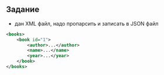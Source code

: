 ## Задание

- дан XML файл, надо пропарсить и записать в JSON файл

```xml
<books>
    <book id="1">
        <author>...</author>
        <name>...</name>
        <year>...</year>
    </book>
</books>
